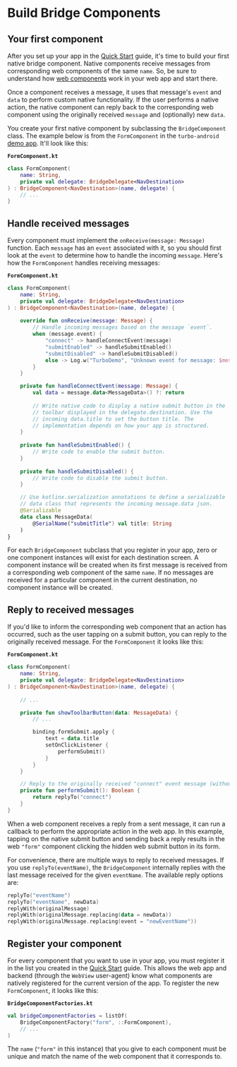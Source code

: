 # Build Bridge Components

## Your first component

After you set up your app in the [Quick Start](QUICK-START.md) guide, it's time to build your first native bridge component. Native components receive messages from corresponding web components of the same `name`. So, be sure to understand how [web components](https://strada.hotwired.dev/handbook/web) work in your web app and start there.

Once a component receives a message, it uses that message's `event` and `data` to perform custom native functionality. If the user performs a native action, the native component can reply back to the corresponding web component using the originally received `message` and (optionally) new `data`.  

You create your first native component by subclassing the `BridgeComponent` class. The example below is from the `FormComponent` in the `turbo-android` [demo app](https://github.com/hotwired/turbo-android/tree/main/demo).  It'll look like this:

**`FormComponent.kt`**
```kotlin
class FormComponent(
    name: String,
    private val delegate: BridgeDelegate<NavDestination>
) : BridgeComponent<NavDestination>(name, delegate) {
    // ...
}
```

## Handle received messages

Every component must implement the `onReceive(message: Message)` function. Each `message` has an `event` associated with it, so you should first look at the `event` to determine how to handle the incoming `message`. Here's how the `FormComponent` handles receiving messages:

**`FormComponent.kt`**
```kotlin
class FormComponent(
    name: String,
    private val delegate: BridgeDelegate<NavDestination>
) : BridgeComponent<NavDestination>(name, delegate) {
    
    override fun onReceive(message: Message) {
        // Handle incoming messages based on the message `event`.
        when (message.event) {
            "connect" -> handleConnectEvent(message)
            "submitEnabled" -> handleSubmitEnabled()
            "submitDisabled" -> handleSubmitDisabled()
            else -> Log.w("TurboDemo", "Unknown event for message: $message")
        }
    }

    private fun handleConnectEvent(message: Message) {
        val data = message.data<MessageData>() ?: return
        
        // Write native code to display a native submit button in the 
        // toolbar displayed in the delegate.destination. Use the 
        // incoming data.title to set the button title. The 
        // implementation depends on how your app is structured.
    }
    
    private fun handleSubmitEnabled() {
        // Write code to enable the submit button.
    }
    
    private fun handleSubmitDisabled() {
        // Write code to disable the submit button.
    }

    // Use kotlinx.serialization annotations to define a serializable
    // data class that represents the incoming message.data json.
    @Serializable
    data class MessageData(
        @SerialName("submitTitle") val title: String
    )
}
```

For each `BridgeComponent` subclass that you register in your app, zero or one component instances will exist for each destination screen. A component instance will be created when its first message is received from a corresponding web component of the same `name`. If no messages are received for a particular component in the current destination, no component instance will be created.

## Reply to received messages

If you'd like to inform the corresponding web component that an action has occurred, such as the user tapping on a submit button, you can reply to the originally received message. For the `FormComponent` it looks like this:

**`FormComponent.kt`**
```kotlin
class FormComponent(
    name: String,
    private val delegate: BridgeDelegate<NavDestination>
) : BridgeComponent<NavDestination>(name, delegate) {
    
    // ...

    private fun showToolbarButton(data: MessageData) {
        // ...

        binding.formSubmit.apply {
            text = data.title
            setOnClickListener {
                performSubmit()
            }
        }
    }

    // Reply to the originally received "connect" event message (without any new data).
    private fun performSubmit(): Boolean {
        return replyTo("connect")
    }
}
```

When a web component receives a reply from a sent message, it can run a callback to perform the appropriate action in the web app. In this example, tapping on the native submit button and sending back a reply results in the web `"form"` component clicking the hidden web submit button in its form.

For convenience, there are multiple ways to reply to received messages. If you use `replyTo(eventName)`, the `BridgeComponent` internally replies with the last message received for the given `eventName`. The available reply options are:

```kotlin
replyTo("eventName")
replyTo("eventName", newData)
replyWith(originalMessage)
replyWith(originalMessage.replacing(data = newData))
replyWith(originalMessage.replacing(event = "newEventName"))
```

## Register your component

For every component that you want to use in your app, you must register it in the list you created in the [Quick Start](QUICK-START.md) guide. This allows the web app and backend (through the `WebView` user-agent) know what components are natively registered for the current version of the app. To register the new `FormComponent`, it looks like this:

**`BridgeComponentFactories.kt`**
```kotlin
val bridgeComponentFactories = listOf(
    BridgeComponentFactory("form", ::FormComponent),
    // ...
)
```

The `name` (`"form"` in this instance) that you give to each component must be unique and match the name of the web component that it corresponds to.
